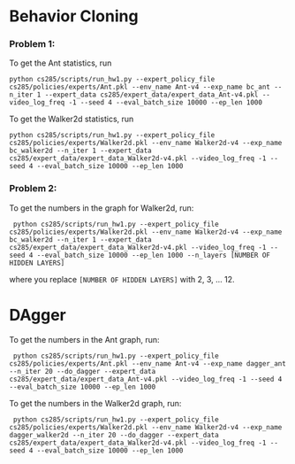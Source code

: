 # Behavior Cloning 

### Problem 1:

To get the Ant statistics, run
```
python cs285/scripts/run_hw1.py --expert_policy_file cs285/policies/experts/Ant.pkl --env_name Ant-v4 --exp_name bc_ant --n_iter 1 --expert_data cs285/expert_data/expert_data_Ant-v4.pkl --video_log_freq -1 --seed 4 --eval_batch_size 10000 --ep_len 1000
```

To get the Walker2d statistics, run
```
python cs285/scripts/run_hw1.py --expert_policy_file cs285/policies/experts/Walker2d.pkl --env_name Walker2d-v4 --exp_name bc_walker2d --n_iter 1 --expert_data cs285/expert_data/expert_data_Walker2d-v4.pkl --video_log_freq -1 --seed 4 --eval_batch_size 10000 --ep_len 1000
```

### Problem 2:

To get the numbers in the graph for Walker2d, run:
```
 python cs285/scripts/run_hw1.py --expert_policy_file cs285/policies/experts/Walker2d.pkl --env_name Walker2d-v4 --exp_name bc_walker2d --n_iter 1 --expert_data cs285/expert_data/expert_data_Walker2d-v4.pkl --video_log_freq -1 --seed 4 --eval_batch_size 10000 --ep_len 1000 --n_layers [NUMBER OF HIDDEN LAYERS]
```
where you replace `[NUMBER OF HIDDEN LAYERS]` with 2, 3, ... 12.

# DAgger

To get the numbers in the Ant graph, run:
```
 python cs285/scripts/run_hw1.py --expert_policy_file cs285/policies/experts/Ant.pkl --env_name Ant-v4 --exp_name dagger_ant --n_iter 20 --do_dagger --expert_data cs285/expert_data/expert_data_Ant-v4.pkl --video_log_freq -1 --seed 4 --eval_batch_size 10000 --ep_len 1000
```

To get the numbers in the Walker2d graph, run:
```
 python cs285/scripts/run_hw1.py --expert_policy_file cs285/policies/experts/Walker2d.pkl --env_name Walker2d-v4 --exp_name dagger_walker2d --n_iter 20 --do_dagger --expert_data cs285/expert_data/expert_data_Walker2d-v4.pkl --video_log_freq -1 --seed 4 --eval_batch_size 10000 --ep_len 1000
```
